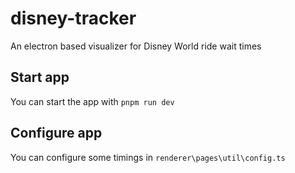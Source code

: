 # disney-tracker
An electron based visualizer for Disney World ride wait times

## Start app
You can start the app with `pnpm run dev`

## Configure app
You can configure some timings in `renderer\pages\util\config.ts`